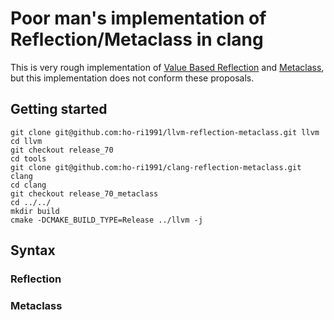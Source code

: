 # Poor man's implementation of Reflection/Metaclass in clang
This is very rough implementation of [Value Based Reflection](http://www.open-std.org/jtc1/sc22/wg21/docs/papers/2018/p1240r0.pdf) and [Metaclass](http://www.open-std.org/jtc1/sc22/wg21/docs/papers/2018/p0707r3.pdf),
but this implementation does not conform these proposals.

## Getting started
```
git clone git@github.com:ho-ri1991/llvm-reflection-metaclass.git llvm
cd llvm
git checkout release_70
cd tools
git clone git@github.com:ho-ri1991/clang-reflection-metaclass.git clang
cd clang
git checkout release_70_metaclass
cd ../../
mkdir build
cmake -DCMAKE_BUILD_TYPE=Release ../llvm -j
```

## Syntax
### Reflection
### Metaclass

